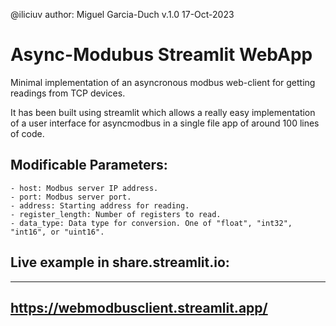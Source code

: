@iliciuv author: Miguel Garcia-Duch v.1.0 17-Oct-2023

# Async-Modubus Streamlit WebApp
Minimal implementation of an asyncronous modbus web-client for getting readings from TCP devices.

It has been built using streamlit which allows a really easy implementation of a user interface for asyncmodbus in a single file app of around 100 lines of code.

## Modificable Parameters:
    - host: Modbus server IP address.
    - port: Modbus server port.
    - address: Starting address for reading.
    - register_length: Number of registers to read.
    - data_type: Data type for conversion. One of "float", "int32", "int16", or "uint16".

## Live example in share.streamlit.io:

-----------------------------------
https://webmodbusclient.streamlit.app/
-----------------------------------
